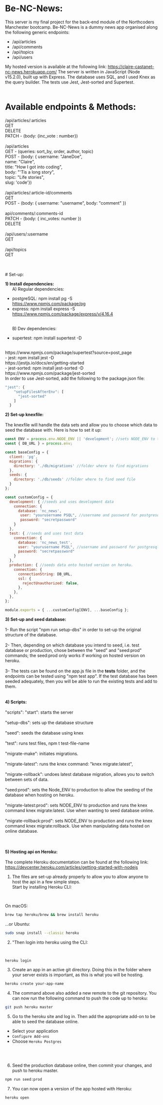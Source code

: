 # Be-NC-News:

This server is my final project for the back-end module of the Northcoders Manchester bootcamp. Be-NC-News is a dummy news app organised along the following generic endpoints: 

- /api/articles
- /api/comments
- /api/topics
- /api/users

My hosted version is available at the following link: https://claire-castanet-nc-news.herokuapp.com/
The server is written in JavaScript (Node v15.2.0), built up with Express. The database uses SQL, and I used Knex as the query builder. The tests use Jest, Jest-sorted and Supertest.
<br>
<br>
# Available endpoints & Methods:
/api/articles/:articles
<br>
GET<br>
DELETE <br>
PATCH - (body: {inc_vote : number})
<br>
<br>
/api/articles<br>
GET - (queries: sort_by, order, author, topic)<br>
POST - (body: {   username: "JaneDoe",<br>
                name: "Claire",<br>
                title: "How I got into coding",<br>
                body: "'Tis a long story",<br>
                topic: "Life stories",<br>
                slug: 'code'})
<br>
<br>
/api/articles/:article-id/comments<br>
GET <br>
POST - (body: { username: "username", body: "comment" })
<br>
<br>
api/comments/:comments-id
<br>
PATCH - (body: { inc_votes: number }) 
<br> 
DELETE
<br>
<br>
/api/users/:username
<br>
GET
<br>
<br>
/api/topics
<br>
GET
<br>


<br>
<br>
# Set-up:

**1) Install dependencies:**
<br>
&nbsp;&nbsp;&nbsp;&nbsp;&nbsp;&nbsp;A) Regular dependencies:
    <br>
- postgreSQL: npm install pg -S
    <br>
https://www.npmjs.com/package/pg
    <br>
- express: npm install express -S 
    <br>
https://www.npmjs.com/package/express/v/4.16.4
    <br>
    <br>

&nbsp;&nbsp;&nbsp;&nbsp;&nbsp;&nbsp;B) Dev dependencies:
<br>
- supertest: npm install supertest -D 
<br>
https://www.npmjs.com/package/supertest?source=post_page
<br>
- jest: npm install jest -D 
    <br>
https://jestjs.io/docs/en/getting-started
<br>
- jest-sorted: npm install jest-sorted -D
<br>
https://www.npmjs.com/package/jest-sorted
<br>
In order to use Jest-sorted, add the following to the package.json file:
<br>

```JavaScript
"jest": {
    "setupFilesAfterEnv": [
      "jest-sorted"
    ]
  }
```

**2) Set-up knexfile:**
<br>
<br>
The knexfile will handle the data sets and allow you to choose which data to seed the database with. Here is how to set it up: 

```JavaScript
const ENV = process.env.NODE_ENV || 'development'; //sets NODE_ENV to the value you want to use, development being the default.
const { DB_URL } = process.env;

const baseConfig = {
  client: 'pg',
  migrations: {
    directory: './db/migrations' //folder where to find migrations
  },
  seeds: {
    directory: './db/seeds' //folder where to find seed file
  }
};

const customConfig = {
  development: { //seeds and uses development data
    connection: {
      database: 'nc_news',
       user: "yourusername PSQL", //username and password for postgresql
       password: "secretpassword"
    }
  },
  test: { //seeds and uses test data
    connection: {
      database: 'nc_news_test',
      user: "yourusername PSQL", //username and password for postgresql
      password: "secretpassword"
    }
  },
  production: { //seeds data onto hosted version on heroku.
    connection: {
      connectionString: DB_URL,
      ssl: {
        rejectUnauthorized: false,
      },
    },
  },
};

module.exports = { ...customConfig[ENV], ...baseConfig };
```

**3) Set-up and seed database:**
<br>
<br>
1- Run the script "npm run setup-dbs" in order to set-up the original structure of the database. <br><br>
2- Then, depending on which database you intend to seed, i.e. test database or production, chose between the "seed" and "seed:prod" commands; the seed:prod only works if working on hosted version on heroku. <br><br>
3- The tests can be found on the app.js file in the __tests__ folder, and the endpoints can be tested using "npm test app". If the test database has been seeded adequately, then you will be able to run the existing tests and add to them. 
<br>
<br>
<br>
**4) Scripts:**
<br>
<br>
"scripts": 
    "start": starts the server
    <br>
    <br>
    "setup-dbs": sets up the database structure
    <br>
    <br>
    "seed": seeds the database using knex
    <br>
    <br>
    "test": runs test files, npm t test-file-name
    <br>
    <br>
    "migrate-make": initiates migrations.
    <br>
    <br>
    "migrate-latest": runs the knex command: "knex migrate:latest",
    <br>
    <br>
    "migrate-rollback": undoes latest database migration, allows you to switch between sets of data.
    <br>
    <br>
    "seed:prod": sets the Node_ENV to production to allow the seeding of the database when hosting on heroku.
    <br>
    <br>
    "migrate-latest:prod": sets NODE_ENV to production and runs the knex command knex migrate:latest. Use when wanting to seed database online.
    <br>
    <br>
    "migrate-rollback:prod": sets NODE_ENV to production and runs the knex command knex migrate:rollback. Use when manipulating data hosted on online database.
    <br>
    <br>
<br>
<br>
**5) Hosting api on Heroku:**
<br>
<br>
The complete Heroku documentation can be found at the following link:
<br>
https://devcenter.heroku.com/articles/getting-started-with-nodejs
<br>
1) The files are set-up already properly to allow you to allow anyone to host the api in a few simple steps. 
<br>Start by installing Heroku CLI:
<br>

On macOS:

```bash
brew tap heroku/brew && brew install heroku
```

...or Ubuntu:

```bash
sudo snap install --classic heroku
```

2) "Then login into heroku using the CLI:
<br>

```bash
heroku login
```

3) Create an app in an active git directory. Doing this in the folder where your server exists is important, as this is what you will be hosting.

```bash
heroku create your-app-name
```

4) The command above also added a new remote to the git repository. You can now run the following command to push the code up to heroku:

```bash
git push heroku master
```

5) Go to the heroku site and log in. Then add the appropriate add-on to be able to seed the database online.

- Select your application
- `Configure Add-ons`
- Choose `Heroku Postgres`
<br>
<br>

6) Seed the production database online, then commit your changes, and push to heroku master.

```bash
npm run seed:prod
```


7) You can now open a version of the app hosted with Heroku:

```bash
heroku open
```



